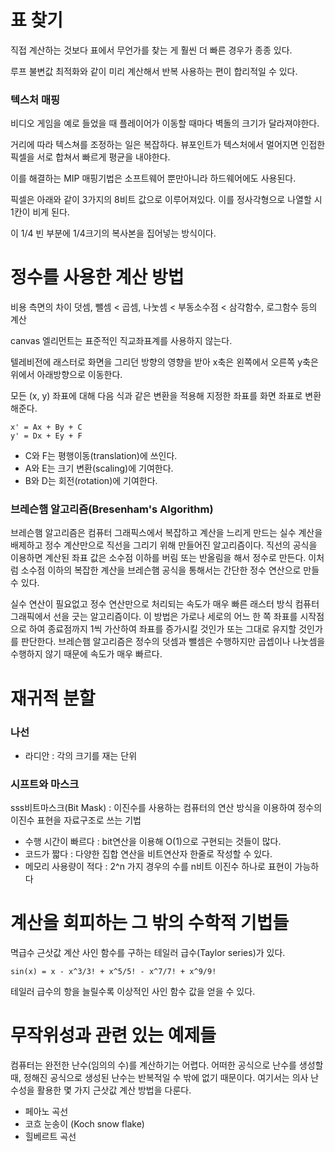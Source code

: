 # 표 찾기
직접 계산하는 것보다 표에서 무언가를 찾는 게 훨씬 더 빠른 경우가 종종 있다.

루프 불변값 최적화와 같이 미리 계산해서 반복 사용하는 편이 합리적일 수 있다.

### 텍스처 매핑
비디오 게임을 예로 들었을 때 플레이어가 이동할 때마다 벽돌의 크기가 달라져야한다.

거리에 따라 텍스쳐를 조정하는 일은 복잡하다. 뷰포인트가 텍스처에서 멀어지면 인접한 픽셀을 서로 합쳐서 빠르게 평균을 내야한다.

이를 해결하는 MIP 매핑기법은 소프트웨어 뿐만아니라 하드웨어에도 사용된다.

픽셀은 아래와 같이 3가지의 8비트 값으로 이루어져있다. 이를 정사각형으로 나열할 시 1칸이 비게 된다.

이 1/4 빈 부분에 1/4크기의 복사본을 집어넣는 방식이다.

# 정수를 사용한 계산 방법
비용 측면의 차이
덧셈, 뺄셈 < 곱셈, 나눗셈 < 부동소수점 < 삼각함수, 로그함수 등의 계산

canvas 엘리먼트는 표준적인 직교좌표계를 사용하지 않는다.

텔레비전에 래스터로 화면을 그리던 방향의 영향을 받아 x축은 왼쪽에서 오른쪽 y축은 위에서 아래방향으로 이동한다.

모든 (x, y) 좌표에 대해 다음 식과 같은 변환을 적용해 지정한 좌표를 화면 좌표로 변환해준다.
```
x' = Ax + By + C
y' = Dx + Ey + F
```
- C와 F는 평행이동(translation)에 쓰인다.
- A와 E는 크기 변환(scaling)에 기여한다.
- B와 D는 회전(rotation)에 기여한다.

### 브레슨햄 알고리즘(Bresenham's Algorithm)
브레슨햄 알고리즘은 컴퓨터 그래픽스에서 복잡하고 계산을 느리게 만드는 실수 계산을 배제하고 정수 계산만으로 직선을 그리기 위해 만들어진 알고리즘이다. 직선의 공식을 이용하면 계산된 좌표 값은 소수점 이하를 버림 또는 반올림을 해서 정수로 만든다. 이처럼 소수점 이하의 복잡한 계산을 브레슨햄 공식을 통해서는 간단한 정수 연산으로 만들 수 있다.

실수 연산이 필요없고 정수 연산만으로 처리되는 속도가 매우 빠른 래스터 방식 컴퓨터 그래픽에서 선을 긋는 알고리즘이다. 이 방법은 가로나 세로의 어느 한 쪽 좌표를 시작점으로 하여 종료점까지 1씩 가산하여 좌표를 증가시킬 것인가 또는 그대로 유지할 것인가를 판단한다. 브레슨햄 알고리즘은 정수의 덧셈과 뺄셈은 수행하지만 곱셉이나 나눗셈을 수행하지 않기 때문에 속도가 매우 빠르다.

# 재귀적 분할
### 나선
- 라디안 : 각의 크기를 재는 단위

### 시프트와 마스크
sss비트마스크(Bit Mask) : 이진수를 사용하는 컴퓨터의 연산 방식을 이용하여 정수의 이진수 표현을 자료구조로 쓰는 기법
- 수행 시간이 빠르다 : bit연산을 이용해 O(1)으로 구현되는 것들이 많다.
- 코드가 짧다 : 다양한 집합 연산을 비트연산자 한줄로 작성할 수 있다.
- 메모리 사용량이 적다 : 2^n 가지 경우의 수를 n비트 이진수 하나로 표현이 가능하다

# 계산을 회피하는 그 밖의 수학적 기법들
멱급수 근삿값 계산
사인 함수를 구하는 테일러 급수(Taylor series)가 있다.
```
sin(x) = x - x^3/3! + x^5/5! - x^7/7! + x^9/9!
```
테일러 급수의 항을 늘릴수록 이상적인 사인 함수 값을 얻을 수 있다.

# 무작위성과 관련 있는 예제들
컴퓨터는 완전한 난수(임의의 수)를 계산하기는 어렵다. 어떠한 공식으로 난수를 생성할 때, 정해진 공식으로 생성된 난수는 반복적일 수 밖에 없기 때문이다. 여기서는 의사 난수성을 활용한 몇 가지 근삿값 계산 방법을 다룬다.

- 페아노 곡선
- 코흐 눈송이 (Koch snow flake)
- 힐베르트 곡선